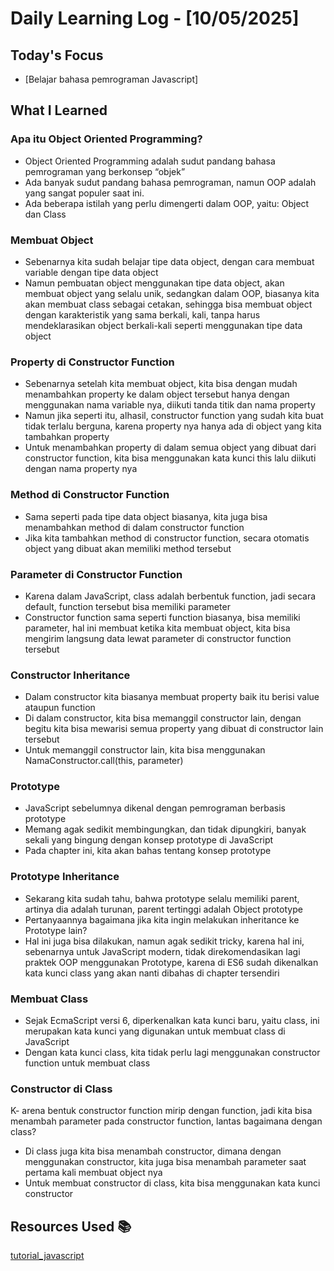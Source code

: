 # Daily Learning Log - [10/05/2025]

## Today's Focus

- [Belajar bahasa pemrograman Javascript]

## What I Learned

### Apa itu Object Oriented Programming?
- Object Oriented Programming adalah sudut pandang bahasa pemrograman yang berkonsep “objek”
- Ada banyak sudut pandang bahasa pemrograman, namun OOP adalah yang sangat populer saat ini.
- Ada beberapa istilah yang perlu dimengerti dalam OOP, yaitu: Object dan Class

### Membuat Object
- Sebenarnya kita sudah belajar tipe data object, dengan cara membuat variable dengan tipe data object
- Namun pembuatan object menggunakan tipe data object, akan membuat object yang selalu unik, sedangkan dalam OOP, biasanya kita akan membuat class sebagai cetakan, sehingga bisa membuat object dengan karakteristik yang sama berkali, kali, tanpa harus mendeklarasikan object berkali-kali seperti menggunakan tipe data object

### Property di Constructor Function
- Sebenarnya setelah kita membuat object, kita bisa dengan mudah menambahkan property ke dalam object tersebut hanya dengan menggunakan nama variable nya, diikuti tanda titik dan nama property
- Namun jika seperti itu, alhasil, constructor function yang sudah kita buat tidak terlalu berguna, karena property nya hanya ada di object yang kita tambahkan property
- Untuk menambahkan property di dalam semua object yang dibuat dari constructor function, kita bisa menggunakan kata kunci this lalu diikuti dengan nama property nya

### Method di Constructor Function
- Sama seperti pada tipe data object biasanya, kita juga bisa menambahkan method di dalam constructor function
- Jika kita tambahkan method di constructor function, secara otomatis object yang dibuat akan memiliki method tersebut

### Parameter di Constructor Function
- Karena dalam JavaScript, class adalah berbentuk function, jadi secara default, function tersebut bisa memiliki parameter
- Constructor function sama seperti function biasanya, bisa memiliki parameter, hal ini membuat ketika kita membuat object, kita bisa mengirim langsung data lewat parameter di constructor function tersebut

### Constructor Inheritance
- Dalam constructor kita biasanya membuat property baik itu berisi value ataupun function
- Di dalam constructor, kita bisa memanggil constructor lain, dengan begitu kita bisa mewarisi semua property yang dibuat di constructor lain tersebut
- Untuk memanggil constructor lain, kita bisa menggunakan NamaConstructor.call(this, parameter)

### Prototype
- JavaScript sebelumnya dikenal dengan pemrograman berbasis prototype
- Memang agak sedikit membingungkan, dan tidak dipungkiri, banyak sekali yang bingung dengan konsep prototype di JavaScript
- Pada chapter ini, kita akan bahas tentang konsep prototype

### Prototype Inheritance
- Sekarang kita sudah tahu, bahwa prototype selalu memiliki parent, artinya dia adalah turunan, parent tertinggi adalah Object prototype
- Pertanyaannya bagaimana jika kita ingin melakukan inheritance ke Prototype lain?
- Hal ini juga bisa dilakukan, namun agak sedikit tricky, karena hal ini, sebenarnya untuk JavaScript modern, tidak direkomendasikan lagi praktek OOP menggunakan Prototype, karena di ES6 sudah dikenalkan kata kunci class yang akan nanti dibahas di chapter tersendiri

### Membuat Class
- Sejak EcmaScript versi 6, diperkenalkan kata kunci baru, yaitu class, ini merupakan kata kunci yang digunakan untuk membuat class di JavaScript
- Dengan kata kunci class, kita tidak perlu lagi menggunakan constructor function untuk membuat class

### Constructor di Class
K- arena bentuk constructor function mirip dengan function, jadi kita bisa menambah parameter pada constructor function, lantas bagaimana dengan class?
- Di class juga kita bisa menambah constructor, dimana dengan menggunakan constructor, kita juga bisa menambah parameter saat pertama kali membuat object nya
- Untuk membuat constructor di class, kita bisa menggunakan kata kunci constructor
## Resources Used 📚
[tutorial_javascript](https://youtube.com/playlist?list=PL-CtdCApEFH8SS0Gsj9_a0cC0jypFEoSg&si=2GXqQE6Pyee4ME5O)

